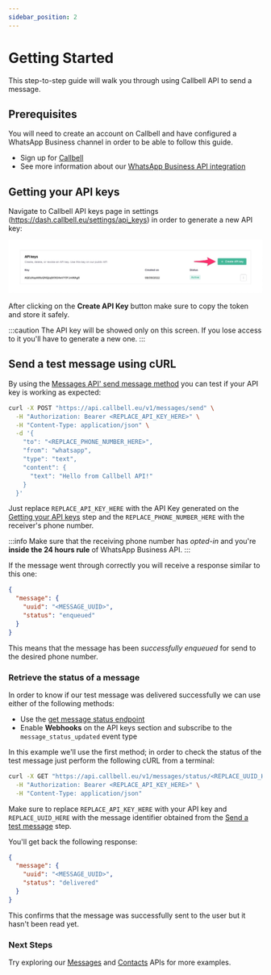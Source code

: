 ```yaml
---
sidebar_position: 2
---
```


# Getting Started

This step-to-step guide will walk you through using Callbell API to send a message.

## Prerequisites

You will need to create an account on Callbell and have configured a WhatsApp Business channel in order to be able to follow this guide.

- Sign up for [Callbell](https://dash.callbell.eu/users/sign_up)
- See more information about our [WhatsApp Business API integration](https://callbellsupport.zendesk.com/hc/en-us/articles/360007805898-How-to-integrate-WhatsApp-into-Callbell-through-the-WhatsApp-Business-APIs)

## Getting your API keys

Navigate to Callbell API keys page in settings (https://dash.callbell.eu/settings/api_keys) in order to generate a new API key:

![create_api_key](./assets/create_api_key_1.jpg)

After clicking on the **Create API Key** button make sure to copy the token and store it safely.

:::caution
The API key will be showed only on this screen. If you lose access to it you'll have to generate a new one.
:::

## Send a test message using cURL

By using the [Messages API' send message method](/docs/api_reference/messages_api/post_send_messages.md) you can test if your API key is working as expected:

```bash
curl -X POST "https://api.callbell.eu/v1/messages/send" \
  -H "Authorization: Bearer <REPLACE_API_KEY_HERE>" \
  -H "Content-Type: application/json" \
  -d '{
    "to": "<REPLACE_PHONE_NUMBER_HERE>",
    "from": "whatsapp",
    "type": "text",
    "content": {
      "text": "Hello from Callbell API!"
    }
  }'
```

Just replace `REPLACE_API_KEY_HERE` with the API Key generated on the [Getting your API keys](#getting-your-api-keys) step and the `REPLACE_PHONE_NUMBER_HERE` with the receiver's phone number.

:::info
Make sure that the receiving phone number has _opted-in_ and you're **inside the 24 hours rule** of WhatsApp Business API.
:::

If the message went through correctly you will receive a response similar to this one:

```json
{
  "message": {
    "uuid": "<MESSAGE_UUID>",
    "status": "enqueued"
  }
}
```

This means that the message has been _successfully enqueued_ for send to the desired phone number.

### Retrieve the status of a message

In order to know if our test message was delivered successfully we can use either of the following methods:

- Use the [get message status endpoint](api_reference/messages_api/get_message_status.md)
- Enable **Webhooks** on the API keys section and subscribe to the `message_status_updated` event type

In this example we'll use the first method; in order to check the status of the test message just perform the following cURL from a terminal:

```bash
curl -X GET "https://api.callbell.eu/v1/messages/status/<REPLACE_UUID_HERE>" \
  -H "Authorization: Bearer <REPLACE_API_KEY_HERE>" \
  -H "Content-Type: application/json"
```

Make sure to replace `REPLACE_API_KEY_HERE` with your API key and `REPLACE_UUID_HERE` with the message identifier obtained from the [Send a test message](#send-a-test-message-using-curl) step.

You'll get back the following response:

```json
{
  "message": {
    "uuid": "<MESSAGE_UUID>",
    "status": "delivered"
  }
}
```

This confirms that the message was successfully sent to the user but it hasn't been read yet.

### Next Steps

Try exploring our [Messages](/docs/api_reference/messages_api/introduction.md) and [Contacts](/docs/api_reference/contacts_api/introduction.md) APIs for more examples.
